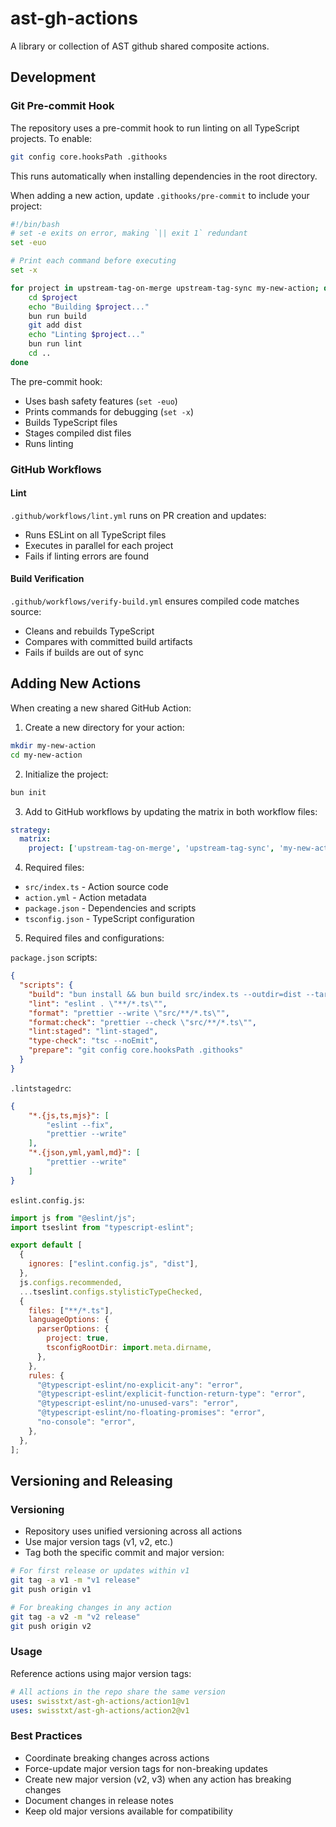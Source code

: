 # ast-gh-actions

A library or collection of AST github shared composite actions.

## Development

### Git Pre-commit Hook

The repository uses a pre-commit hook to run linting on all TypeScript projects. To enable:

```bash
git config core.hooksPath .githooks
```

This runs automatically when installing dependencies in the root directory.

When adding a new action, update `.githooks/pre-commit` to include your project:

```bash
#!/bin/bash
# set -e exits on error, making `|| exit 1` redundant
set -euo

# Print each command before executing
set -x

for project in upstream-tag-on-merge upstream-tag-sync my-new-action; do
    cd $project
    echo "Building $project..."
    bun run build
    git add dist
    echo "Linting $project..."
    bun run lint
    cd ..
done
```

The pre-commit hook:

- Uses bash safety features (`set -euo`)
- Prints commands for debugging (`set -x`)
- Builds TypeScript files
- Stages compiled dist files
- Runs linting

### GitHub Workflows

#### Lint

`.github/workflows/lint.yml` runs on PR creation and updates:

- Runs ESLint on all TypeScript files
- Executes in parallel for each project
- Fails if linting errors are found

#### Build Verification

`.github/workflows/verify-build.yml` ensures compiled code matches source:

- Cleans and rebuilds TypeScript
- Compares with committed build artifacts
- Fails if builds are out of sync

## Adding New Actions

When creating a new shared GitHub Action:

1. Create a new directory for your action:

```bash
mkdir my-new-action
cd my-new-action
```

2. Initialize the project:

```bash
bun init
```

3. Add to GitHub workflows by updating the matrix in both workflow files:

```yaml
strategy:
  matrix:
    project: ['upstream-tag-on-merge', 'upstream-tag-sync', 'my-new-action']
```

4. Required files:

- `src/index.ts` - Action source code
- `action.yml` - Action metadata
- `package.json` - Dependencies and scripts
- `tsconfig.json` - TypeScript configuration

5. Required files and configurations:

`package.json` scripts:

```json
{
  "scripts": {
    "build": "bun install && bun build src/index.ts --outdir=dist --target=node --entry-naming '[name].mjs'",
    "lint": "eslint . \"**/*.ts\"",
    "format": "prettier --write \"src/**/*.ts\"",
    "format:check": "prettier --check \"src/**/*.ts\"",
    "lint:staged": "lint-staged",
    "type-check": "tsc --noEmit",
    "prepare": "git config core.hooksPath .githooks"
  }
}
```

`.lintstagedrc`:

```json
{
    "*.{js,ts,mjs}": [
        "eslint --fix",
        "prettier --write"
    ],
    "*.{json,yml,yaml,md}": [
        "prettier --write"
    ]
}
```

`eslint.config.js`:

```javascript
import js from "@eslint/js";
import tseslint from "typescript-eslint";

export default [
  {
    ignores: ["eslint.config.js", "dist"],
  },
  js.configs.recommended,
  ...tseslint.configs.stylisticTypeChecked,
  {
    files: ["**/*.ts"],
    languageOptions: {
      parserOptions: {
        project: true,
        tsconfigRootDir: import.meta.dirname,
      },
    },
    rules: {
      "@typescript-eslint/no-explicit-any": "error",
      "@typescript-eslint/explicit-function-return-type": "error",
      "@typescript-eslint/no-unused-vars": "error",
      "@typescript-eslint/no-floating-promises": "error",
      "no-console": "error",
    },
  },
];
```

## Versioning and Releasing

### Versioning

- Repository uses unified versioning across all actions
- Use major version tags (v1, v2, etc.)
- Tag both the specific commit and major version:

```bash
# For first release or updates within v1
git tag -a v1 -m "v1 release"
git push origin v1

# For breaking changes in any action
git tag -a v2 -m "v2 release"
git push origin v2
```

### Usage

Reference actions using major version tags:

```yaml
# All actions in the repo share the same version
uses: swisstxt/ast-gh-actions/action1@v1
uses: swisstxt/ast-gh-actions/action2@v1
```

### Best Practices

- Coordinate breaking changes across actions
- Force-update major version tags for non-breaking updates
- Create new major version (v2, v3) when any action has breaking changes
- Document changes in release notes
- Keep old major versions available for compatibility
